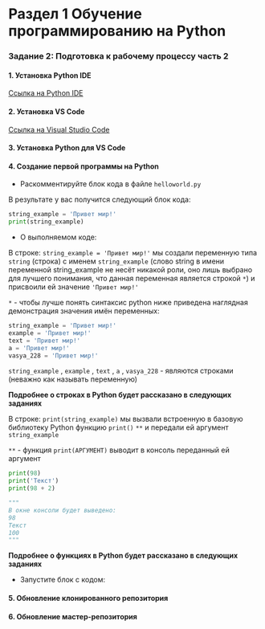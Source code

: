 # Раздел 1 Обучение программированию на Python

### Задание 2: Подготовка к рабочему процессу часть 2

#### 1. Установка Python IDE

[Ссылка на Python IDE](https://www.python.org/getit/)

#### 2. Установка VS Code

[Ссылка на Visual Studio Code](https://code.visualstudio.com/Download)

#### 3. Установка Python для VS Code



#### 4. Создание первой программы на Python

* Раскомментируйте блок кода в файле `helloworld.py`

В результате у вас получится следующий блок кода:

```python
string_example = 'Привет мир!'
print(string_example)
```

* О выполняемом коде: 

В строке: `string_example = 'Привет мир!'` мы создали переменную типа `string` (строка) с именем `string_example` (слово string в имени переменной string_example не несёт никакой роли, оно лишь выбрано
для лучшего понимания, что данная переменная является строкой `*`) и присвоили ей значение `'Привет мир!'`

`*` - чтобы лучше понять синтаксис python ниже приведена наглядная демонстрация значения имён переменных:

```python
string_example = 'Привет мир!'
example = 'Привет мир!'
text = 'Привет мир!'
a = 'Привет мир!'
vasya_228 = 'Привет мир!'
```
`string_example` , `example` , `text` , `a` , `vasya_228` - являются строками (неважно как называть переменную)

**Подробнее о строках в Python будет рассказано в следующих заданиях**

В строке: `print(string_example)` мы вызвали встроенную в базовую библиотеку Python функцию `print()` `**` и
передали ей аргумент `string_example`

`**` - функция `print(АРГУМЕНТ)` выводит в консоль переданный ей аргумент

```python
print(98)
print('Текст')
print(98 + 2)

"""
В окне консоли будет выведено:
98
Текст
100
"""
```

**Подробнее о функциях в Python будет рассказано в следующих заданиях**

* Запустите блок с кодом:

#### 5. Обновление клонированного репозитория 

#### 6. Обновление мастер-репозитория 

